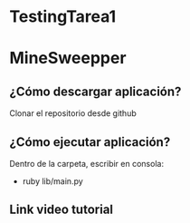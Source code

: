 # TestingTarea1
# MineSweepper

## ¿Cómo descargar aplicación?
Clonar el repositorio desde github

## ¿Cómo ejecutar aplicación?
Dentro de la carpeta, escribir en consola:
  - ruby lib/main.py

## Link video tutorial
